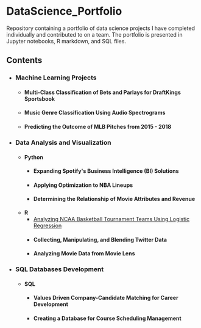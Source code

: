 # DataScience_Portfolio
Repository containing a portfolio of data science projects I have completed individually and contributed to on a team. The portfolio is presented in Jupyter notebooks, R markdown, and SQL files.
## Contents
- ### Machine Learning Projects
    - #### Multi-Class Classification of Bets and Parlays for DraftKings Sportsbook
    - #### Music Genre Classification Using Audio Spectrograms
    - #### Predicting the Outcome of MLB Pitches from 2015 - 2018
- ### Data Analysis and Visualization
  - #### Python 
    - #### Expanding Spotify's Business Intelligence (BI) Solutions
    - #### Applying Optimization to NBA Lineups
    - #### Determining the Relationship of Movie Attributes and Revenue
  - __R__
    - [Analyzing NCAA Basketball Tournament Teams Using Logistic Regression](https://github.com/ctomko3/DataScience_Portfolio/tree/8594e6b6fc1816841c16eeec63b2ca45ba26ceb9/Analyzing%20NCAA%20Tournament%20Teams)
    - #### Collecting, Manipulating, and Blending Twitter Data
    - #### Analyzing Movie Data from Movie Lens
- ### SQL Databases Development
  - #### SQL
    - #### Values Driven Company-Candidate Matching for Career Development
    - #### Creating a Database for Course Scheduling Management
